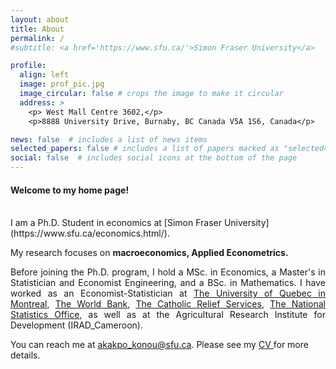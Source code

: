 ```yaml
---
layout: about
title: About
permalink: /
#subtitle: <a href='https://www.sfu.ca/'>Simon Fraser University</a>

profile:
  align: left
  image: prof_pic.jpg
  image_circular: false # crops the image to make it circular
  address: >
    <p> West Mall Centre 3602,</p>
    <p>8888 University Drive, Burnaby, BC Canada V5A 1S6, Canada</p>

news: false  # includes a list of news items
selected_papers: false # includes a list of papers marked as "selected={true}"
social: false  # includes social icons at the bottom of the page
---
```




<h4>Welcome to my home page!</h4>  
 <!-- <br/> est pour inserer une ligne vide -->
<br/>
I am a Ph.D. Student in economics at  [Simon Fraser University](https://www.sfu.ca/economics.html/). 


<p align="justify">My research focuses on <strong> macroeconomics, Applied Econometrics. </strong> </p>


<p align="justify"> Before joining the Ph.D. program, I hold a MSc. in Economics, a Master's in Statistician and Economist Engineering, and a BSc. in Mathematics. I have worked as an Economist-Statistician at <a href='https://uqam.ca/'>The University of Quebec in Montreal</a>, <a href='https://www.worldbank.org/en/who-we-are/'>The World Bank</a>, <a href=' https://www.crs.org/'>The Catholic Relief Services</a>, <a href='https://inseed.tg/'>The National Statistics Office</a>, as well as at the Agricultural Research Institute for Development (IRAD_Cameroon).</p>

<p>
You can reach me at  <a href="mailto:%20akakpo_konou@sfu.ca"> akakpo_konou@sfu.ca</a>. Please see my <a href= "/assets/pdf/CV_Konou.pdf"> CV </a> for more details. </p>



<!-- Put your address / P.O. box / other info right below your picture. You can also disable any of these elements by editing the `profile` property of the YAML header of your `_pages/about.md`. Edit `_bibliography/papers.bib` and Jekyll will render your [publications page](/al-folio/publications/) automatically. -->


<!-- Link to your social media connections, too. This theme is set up to use [Font Awesome icons](http://fortawesome.github.io/Font-Awesome/) and [Academicons](https://jpswalsh.github.io/academicons/), like the ones below. Add your Facebook, Twitter, LinkedIn, Google Scholar, or just disable all of them. -->


 
